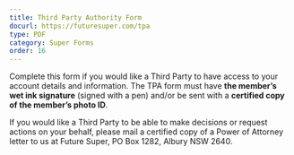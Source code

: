 ```yaml
---
title: Third Party Authority Form
docurl: https://futuresuper.com/tpa
type: PDF
category: Super Forms
order: 16
---
```

Complete this form if you would like a Third Party to have access to your account details and information. The TPA form must have **the member’s wet ink signature** (signed with a pen) and/or be sent with a **certified copy of the member’s photo ID**.

If you would like a Third Party to be able to make decisions or request actions on your behalf, please mail a certified copy of a Power of Attorney letter to us at Future Super, PO Box 1282, Albury NSW 2640.